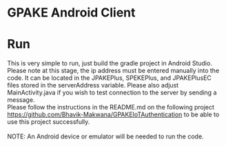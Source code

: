# GPAKE Android Client

# Run
This is very simple to run, just build the gradle project in Android Studio. Please note at this stage, the ip address must be entered manually into the code. It can be located in the JPAKEPlus, SPEKEPlus, and JPAKEPlusEC files stored in the serverAddress variable. Please also adjust MainActivity.java if you wish to test connection to the server by sending a message.
<br />
Please follow the instructions in the README.md on the following project https://github.com/Bhavik-Makwana/GPAKEIoTAuthentication
to be able to use this project successfully.
<br/><br/>
NOTE: An Android device or emulator will be needed to run the code.

